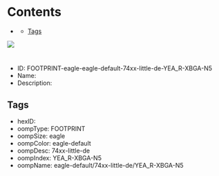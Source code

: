 



Contents
========

* [](#)
	* [Tags](#tags)
  
![][im]
# 

- ID: FOOTPRINT-eagle-eagle-default-74xx-little-de-YEA_R-XBGA-N5
- Name: 
- Description: 

## Tags

- hexID: 
- oompType: FOOTPRINT
- oompSize: eagle
- oompColor: eagle-default
- oompDesc: 74xx-little-de
- oompIndex: YEA_R-XBGA-N5
- oompName: eagle-default/74xx-little-de/YEA_R-XBGA-N5



[im]: image.png
